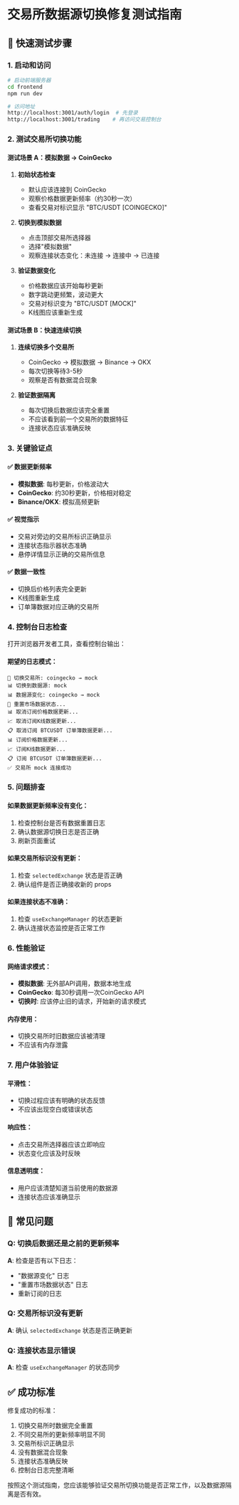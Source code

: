 # 交易所数据源切换修复测试指南

## 🧪 快速测试步骤

### 1. 启动和访问
```bash
# 启动前端服务器
cd frontend
npm run dev

# 访问地址
http://localhost:3001/auth/login  # 先登录
http://localhost:3001/trading    # 再访问交易控制台
```

### 2. 测试交易所切换功能

#### 测试场景 A：模拟数据 → CoinGecko
1. **初始状态检查**
   - 默认应该连接到 CoinGecko
   - 观察价格数据更新频率（约30秒一次）
   - 查看交易对标识显示 "BTC/USDT [COINGECKO]"

2. **切换到模拟数据**
   - 点击顶部交易所选择器
   - 选择"模拟数据"
   - 观察连接状态变化：未连接 → 连接中 → 已连接

3. **验证数据变化**
   - 价格数据应该开始每秒更新
   - 数字跳动更频繁，波动更大
   - 交易对标识变为 "BTC/USDT [MOCK]"
   - K线图应该重新生成

#### 测试场景 B：快速连续切换
1. **连续切换多个交易所**
   - CoinGecko → 模拟数据 → Binance → OKX
   - 每次切换等待3-5秒
   - 观察是否有数据混合现象

2. **验证数据隔离**
   - 每次切换后数据应该完全重置
   - 不应该看到前一个交易所的数据特征
   - 连接状态应该准确反映

### 3. 关键验证点

#### ✅ 数据更新频率
- **模拟数据**: 每秒更新，价格波动大
- **CoinGecko**: 约30秒更新，价格相对稳定
- **Binance/OKX**: 模拟高频更新

#### ✅ 视觉指示
- 交易对旁边的交易所标识正确显示
- 连接状态指示器状态准确
- 悬停详情显示正确的交易所信息

#### ✅ 数据一致性
- 切换后价格列表完全更新
- K线图重新生成
- 订单簿数据对应正确的交易所

### 4. 控制台日志检查

打开浏览器开发者工具，查看控制台输出：

#### 期望的日志模式：
```
🔄 切换交易所: coingecko → mock
📊 切换到数据源: mock
📊 数据源变化: coingecko → mock
🔄 重置市场数据状态...
📊 取消订阅价格数据更新...
📈 取消订阅K线数据更新...
📋 取消订阅 BTCUSDT 订单簿数据更新...
📊 订阅价格数据更新...
📈 订阅K线数据更新...
📋 订阅 BTCUSDT 订单簿数据更新...
✅ 交易所 mock 连接成功
```

### 5. 问题排查

#### 如果数据更新频率没有变化：
1. 检查控制台是否有数据重置日志
2. 确认数据源切换日志是否正确
3. 刷新页面重试

#### 如果交易所标识没有更新：
1. 检查 `selectedExchange` 状态是否正确
2. 确认组件是否正确接收新的 props

#### 如果连接状态不准确：
1. 检查 `useExchangeManager` 的状态更新
2. 确认连接状态监控是否正常工作

### 6. 性能验证

#### 网络请求模式：
- **模拟数据**: 无外部API调用，数据本地生成
- **CoinGecko**: 每30秒调用一次CoinGecko API
- **切换时**: 应该停止旧的请求，开始新的请求模式

#### 内存使用：
- 切换交易所时旧数据应该被清理
- 不应该有内存泄露

### 7. 用户体验验证

#### 平滑性：
- 切换过程应该有明确的状态反馈
- 不应该出现空白或错误状态

#### 响应性：
- 点击交易所选择器应该立即响应
- 状态变化应该及时反映

#### 信息透明度：
- 用户应该清楚知道当前使用的数据源
- 连接状态应该准确显示

## 🐛 常见问题

### Q: 切换后数据还是之前的更新频率
**A**: 检查是否有以下日志：
- "数据源变化" 日志
- "重置市场数据状态" 日志
- 重新订阅的日志

### Q: 交易所标识没有更新
**A**: 确认 `selectedExchange` 状态是否正确更新

### Q: 连接状态显示错误
**A**: 检查 `useExchangeManager` 的状态同步

## ✅ 成功标准

修复成功的标准：
1. 切换交易所时数据完全重置
2. 不同交易所的更新频率明显不同
3. 交易所标识正确显示
4. 没有数据混合现象
5. 连接状态准确反映
6. 控制台日志完整清晰

按照这个测试指南，您应该能够验证交易所切换功能是否正常工作，以及数据源隔离是否有效。
